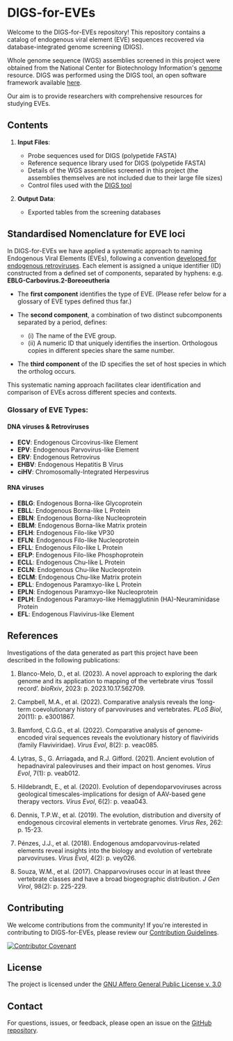 # DIGS-for-EVEs

Welcome to the DIGS-for-EVEs repository! This repository contains a catalog of endogenous viral element (EVE) sequences recovered via database-integrated genome screening (DIGS). 

Whole genome sequence (WGS) assemblies screened in this project were obtained from the National Center for Biotechnology Information's [genome](https://www.ncbi.nlm.nih.gov/genome/) resource. DIGS was performed using the DIGS tool, an open software framework available [here](https://giffordlabcvr.github.io/DIGS-tool/). 

Our aim is to provide researchers with comprehensive resources for studying EVEs. 

## Contents

1. **Input Files**:
    - Probe sequences used for DIGS (polypetide FASTA)
    - Reference sequence library used for DIGS (polypetide FASTA)
    - Details of the WGS assemblies screened in this project (the assemblies themselves are not included due to their large file sizes)
    - Control files used with the [DIGS tool](https://giffordlabcvr.github.io/DIGS-tool/)

2. **Output Data**: 
    - Exported tables from the screening databases

## Standardised Nomenclature for EVE loci

In DIGS-for-EVEs we have applied a systematic approach to naming Endogenous Viral Elements (EVEs), following a convention [developed for endogenous retroviruses](https://doi.org/10.1186/s12977-018-0442-1). Each element is assigned a unique identifier (ID) constructed from a defined set of components, separated by hyphens: e.g. **EBLG-Carbovirus.2-Boreoeutheria**


- The **first component** identifies the type of EVE. (Please refer below for a glossary of EVE types defined thus far.)

- The **second component**, a combination of two distinct subcomponents separated by a period, defines:
  - (i) The name of the EVE group.
  - (ii) A numeric ID that uniquely identifies the insertion. Orthologous copies in different species share the same number.

- The **third component** of the ID specifies the set of host species in which the ortholog occurs.

This systematic naming approach facilitates clear identification and comparison of EVEs across different species and contexts.

### Glossary of EVE Types:

#### DNA viruses & Retroviruses

- **ECV**: Endogenous Circovirus-like Element
- **EPV**: Endogenous Parvovirus-like Element
- **ERV**: Endogenous Retrovirus
- **EHBV**: Endogenous Hepatitis B Virus
- **ciHV**: Chromosomally-Integrated Herpesvirus

#### RNA viruses

- **EBLG**: Endogenous Borna-like Glycoprotein
- **EBLL**: Endogenous Borna-like L Protein
- **EBLN**: Endogenous Borna-like Nucleoprotein
- **EBLM**: Endogenous Borna-like Matrix protein
- **EFLH**: Endogenous Filo-like VP30
- **EFLN**: Endogenous Filo-like Nucleoprotein
- **EFLL**: Endogenous Filo-like L Protein
- **EFLP**: Endogenous Filo-like Phosphoprotein
- **ECLL**: Endogenous Chu-like L Protein
- **ECLN**: Endogenous Chu-like Nucleoprotein
- **ECLM**: Endogenous Chu-like Matrix protein
- **EPLL**: Endogenous Paramxyo-like L Protein
- **EPLN**: Endogenous Paramxyo-like Nucleoprotein
- **EPLH**: Endogenous Paramxyo-like Hemagglutinin (HA)-Neuraminidase Protein
- **EFL**: Endogenous Flavivirus-like Element

## References

Investigations of the data generated as part this project have been described in the following publications:

1. Blanco-Melo, D., et al. (2023). A novel approach to exploring the dark genome and its application to mapping of the vertebrate virus ‘fossil record’. *bioRxiv*, 2023: p. 2023.10.17.562709.

2. Campbell, M.A., et al. (2022). Comparative analysis reveals the long-term coevolutionary history of parvoviruses and vertebrates. *PLoS Biol*, 20(11): p. e3001867.

3. Bamford, C.G.G., et al. (2022). Comparative analysis of genome-encoded viral sequences reveals the evolutionary history of flavivirids (family Flaviviridae). *Virus Evol*, 8(2): p. veac085.

4. Lytras, S., G. Arriagada, and R.J. Gifford. (2021). Ancient evolution of hepadnaviral paleoviruses and their impact on host genomes. *Virus Evol*, 7(1): p. veab012.

5. Hildebrandt, E., et al. (2020). Evolution of dependoparvoviruses across geological timescales-implications for design of AAV-based gene therapy vectors. *Virus Evol*, 6(2): p. veaa043.

6. Dennis, T.P.W., et al. (2019). The evolution, distribution and diversity of endogenous circoviral elements in vertebrate genomes. *Virus Res*, 262: p. 15-23.

7. Pénzes, J.J., et al. (2018). Endogenous amdoparvovirus-related elements reveal insights into the biology and evolution of vertebrate parvoviruses. *Virus Evol*, 4(2): p. vey026.

8. Souza, W.M., et al. (2017). Chapparvoviruses occur in at least three vertebrate classes and have a broad biogeographic distribution. *J Gen Virol*, 98(2): p. 225-229.


## Contributing

We welcome contributions from the community! If you're interested in contributing to DIGS-for-EVEs, please review our [Contribution Guidelines](./md/CONTRIBUTING.md).

[![Contributor Covenant](https://img.shields.io/badge/Contributor%20Covenant-2.1-4baaaa.svg)](./md/code_of_conduct.md) 

## License

The project is licensed under the [GNU Affero General Public License v. 3.0](https://www.gnu.org/licenses/agpl-3.0.en.html)

## Contact

For questions, issues, or feedback, please open an issue on the [GitHub repository](https://github.com/giffordlabcvr/DIGS-for-EVEs/issues).

